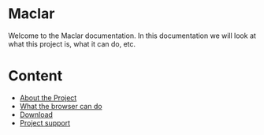 # Maclar
Welcome to the Maclar documentation. In this documentation we will look at what this project is, what it can do, etc.

# Content
- [About the Project](#About)
- [What the browser can do](#About)
- [Download](#About)
- [Project support](#About)
